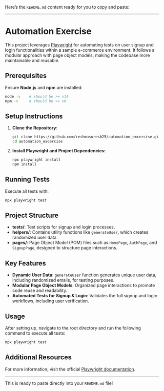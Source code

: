 Here’s the `README.md` content ready for you to copy and paste:

---

# Automation Exercise

This project leverages [Playwright](https://playwright.dev/) for automating tests on user signup and login functionalities within a sample e-commerce environment. It follows a modular approach with page object models, making the codebase more maintainable and reusable.

## Prerequisites

Ensure **Node.js** and **npm** are installed:

```bash
node -v    # should be >= v14
npm -v     # should be >= v6
```

## Setup Instructions

1. **Clone the Repository:**

   ```bash
   git clone https://github.com/reshmasuresh25/automation_excercise.git
   cd automation_excercise
   ```

2. **Install Playwright and Project Dependencies:**

   ```bash
   npx playwright install
   npm install
   ```

## Running Tests

Execute all tests with:

```bash
npx playwright test
```

## Project Structure

- **tests/**: Test scripts for signup and login processes.
- **helpers/**: Contains utility functions like `generateUser`, which creates randomized user data.
- **pages/**: Page Object Model (POM) files such as `HomePage`, `AuthPage`, and `SignupPage`, designed to structure page interactions.

## Key Features

- **Dynamic User Data**: `generateUser` function generates unique user data, including randomized emails, for testing purposes.
- **Modular Page Object Models**: Organized page interactions to promote code reuse and readability.
- **Automated Tests for Signup & Login**: Validates the full signup and login workflows, including user verification.

## Usage

After setting up, navigate to the root directory and run the following command to execute all tests:

```bash
npx playwright test
```

## Additional Resources

For more information, visit the official [Playwright documentation](https://playwright.dev/docs/intro).

--- 

This is ready to paste directly into your `README.md` file!
